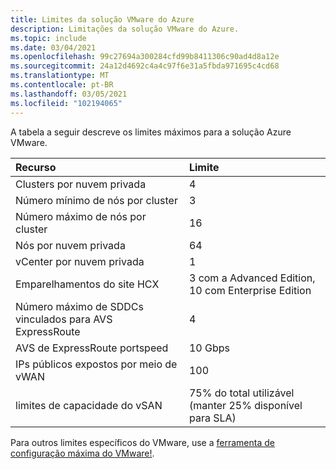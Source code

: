 ```yaml
---
title: Limites da solução VMware do Azure
description: Limitações da solução VMware do Azure.
ms.topic: include
ms.date: 03/04/2021
ms.openlocfilehash: 99c27694a300284cfd99b8411306c90ad4d8a12e
ms.sourcegitcommit: 24a12d4692c4a4c97f6e31a5fbda971695c4cd68
ms.translationtype: MT
ms.contentlocale: pt-BR
ms.lasthandoff: 03/05/2021
ms.locfileid: "102194065"
---
```

<!-- Used in /azure/azure-resource-manager/management/azure-subscription-service-limits.md -->

A tabela a seguir descreve os limites máximos para a solução Azure VMware.

| **Recurso** | **Limite** |
| :-- | :-- |
| Clusters por nuvem privada | 4 |
| Número mínimo de nós por cluster | 3 |
| Número máximo de nós por cluster | 16 |
| Nós por nuvem privada | 64 |
| vCenter por nuvem privada | 1  |
| Emparelhamentos do site HCX | 3 com a Advanced Edition, 10 com Enterprise Edition |
| Número máximo de SDDCs vinculados para AVS ExpressRoute | 4 |
| AVS de ExpressRoute portspeed | 10 Gbps | 
| IPs públicos expostos por meio de vWAN | 100 |
| limites de capacidade do vSAN | 75% do total utilizável (manter 25% disponível para SLA)  |

Para outros limites específicos do VMware, use a [ferramenta de configuração máxima do VMware!](https://configmax.vmware.com/).
